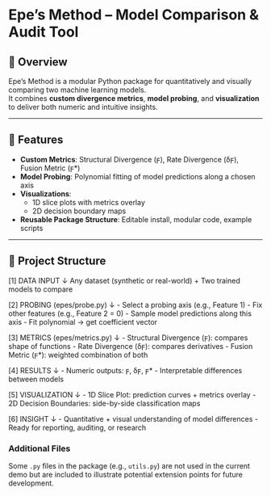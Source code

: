 # Epe’s Method – Model Comparison & Audit Tool

## 📌 Overview
Epe’s Method is a modular Python package for quantitatively and visually comparing two machine learning models.  
It combines **custom divergence metrics**, **model probing**, and **visualization** to deliver both numeric and intuitive insights.

---

## 🚀 Features
- **Custom Metrics**: Structural Divergence (ϝ), Rate Divergence (δϝ), Fusion Metric (ϝ*)
- **Model Probing**: Polynomial fitting of model predictions along a chosen axis
- **Visualizations**:
  - 1D slice plots with metrics overlay
  - 2D decision boundary maps
- **Reusable Package Structure**: Editable install, modular code, example scripts

---

## 📂 Project Structure
 [1] DATA INPUT
    ↓
    Any dataset (synthetic or real-world)
    + Two trained models to compare

[2] PROBING (epes/probe.py)
    ↓
    - Select a probing axis (e.g., Feature 1)
    - Fix other features (e.g., Feature 2 = 0)
    - Sample model predictions along this axis
    - Fit polynomial → get coefficient vector

[3] METRICS (epes/metrics.py)
    ↓
    - Structural Divergence (ϝ): compares shape of functions
    - Rate Divergence (δϝ): compares derivatives
    - Fusion Metric (ϝ*): weighted combination of both

[4] RESULTS
    ↓
    - Numeric outputs: ϝ, δϝ, ϝ*
    - Interpretable differences between models

[5] VISUALIZATION
    ↓
    - 1D Slice Plot: prediction curves + metrics overlay
    - 2D Decision Boundaries: side-by-side classification maps

[6] INSIGHT
    ↓
    - Quantitative + visual understanding of model differences
    - Ready for reporting, auditing, or research

### Additional Files
Some `.py` files in the package (e.g., `utils.py`) are not used in the current demo but are included to illustrate potential extension points for future development.

